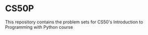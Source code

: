 # CS50P
This repository contains the problem sets for CS50's Introduction to Programming with Python course
